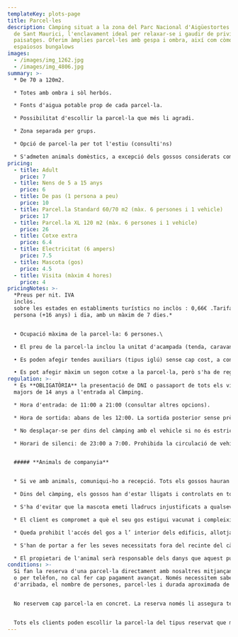 ```yaml
---
templateKey: plots-page
title: Parcel·les
description: Càmping situat a la zona del Parc Nacional d'Aigüestortes i Estany
  de Sant Maurici, l'enclavament ideal per relaxar-se i gaudir de privilegiats
  paisatges. Oferim àmplies parcel·les amb gespa i ombra, així com còmodes i
  espaiosos bungalows
images:
  - /images/img_1262.jpg
  - /images/img_4806.jpg
summary: >-
  * De 70 a 120m2.

  * Totes amb ombra i sòl herbós.

  * Fonts d'aigua potable prop de cada parcel·la.

  * Possibilitat d'escollir la parcel·la que més li agradi.

  * Zona separada per grups.

  * Opció de parcel·la per tot l'estiu (consulti'ns)

  * S'admeten animals domèstics, a excepció dels gossos considerats com potencialment perillosos·
pricing:
  - title: Adult
    price: 7
  - title: Nens de 5 a 15 anys
    price: 6
  - title: De pas (1 persona a peu)
    price: 10
  - title: Parcel.la Standard 60/70 m2 (màx. 6 persones i 1 vehicle)
    price: 17
  - title: Parcel.la XL 120 m2 (màx. 6 persones i 1 vehicle)
    price: 26
  - title: Cotxe extra
    price: 6.4
  - title: Electricitat (6 ampers)
    price: 7.5
  - title: Mascota (gos)
    price: 4.5
  - title: Visita (màxim 4 hores)
    price: 4
pricingNotes: >-
  *Preus per nit. IVA
  inclòs.                                                                                                                                         Impost
  sobre les estades en establiments turístics no inclòs : 0,66€ .Tarifa per
  persona (+16 anys) i dia, amb un màxim de 7 dies.*


  • Ocupació màxima de la parcel·la: 6 persones.\

  • El preu de la parcel·la inclou la unitat d'acampada (tenda, caravana, autocaravana...) i un vehicle, que s'aparca a la parcel·la.\

  • Es poden afegir tendes auxiliars (tipus iglú) sense cap cost, a condició que estiguin dins dels límits de la parcel·la.\

  • Es pot afegir màxim un segon cotxe a la parcel·la, però s'ha de registrar i abonar segons la tarifa vigent, i haurà d'estacionar-se dins dels límits de la parcel·la. En el cas que s'aparqui en una altra parcel·la s'haurà de pagar la tarifa de la parcel·la extra que estigui ocupant.
regulation: >-
  * És **OBLIGATÒRIA** la presentació de DNI o passaport de tots els viatgers
  majors de 14 anys a l'entrada al Càmping.

  * Hora d'entrada: de 11:00 a 21:00 (consultar altres opcions).

  * Hora de sortida: abans de les 12:00. La sortida posterior sense prèvia comunicació a recepció, comporta el cost d'una nit addicional.

  * No desplaçar-se per dins del càmping amb el vehicle si no és estrictament necessari.

  * Horari de silenci: de 23:00 a 7:00. Prohibida la circulació de vehicles: de 23:00 a 7:00.


  ##### **Animals de companyia**


  * Si ve amb animals, comuniqui-ho a recepció. Tots els gossos hauran d'estar registrats en el moment del check-in, i la seva estada resta subjecta al pagament de la tarifa corresponent.

  * Dins del càmping, els gossos han d'estar lligats i controlats en tot moment i mai podran ocupar o passar per una parcel·la que no correspongui al seu amo.

  * S'ha d'evitar que la mascota emeti lladrucs injustificats a qualsevol hora i menys en les hores de descans.

  * El client es compromet a què el seu gos estigui vacunat i compleixi amb les condicions higienicosanitàries   establertes per llei. 

  * Queda prohibit l'accés del gos a l’ interior dels edificis, allotjaments, piscina i parc infantil.

  * S'han de portar a fer les seves necessitats fora del recinte del càmping. En tot cas, els propietaris hauran de recollir els excrements dels seus animals i dipositar-los dins d'una bossa al contenidor del rebuig.

  * El propietari de l'animal serà responsable dels danys que aquest pugui ocasionar tant a la resta dels campistes i als seus béns com a les instal·lacions del càmping.
conditions: >-
  Si fan la reserva d'una parcel·la directament amb nosaltres mitjançant el web
  o per telèfon, no cal fer cap pagament avançat. Només necessitem saber el dia
  d'arribada, el nombre de persones, parcel·les i durada aproximada de l'estada.


  No reservem cap parcel·la en concret. La reserva només li assegura tenir lloc en el cas que el càmping estigués complet.


  Tots els clients poden escollir la parcel·la del tipus reservat que més els hi agradi entre totes les disponibles, únicament en el moment de la seva arribada.
---
```

